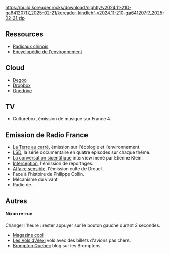 https://build.koreader.rocks/download/nightly/v2024.11-210-ga641207f7_2025-02-21/koreader-kindlehf-v2024.11-210-ga641207f7_2025-02-21.zip

## Ressources 

* [Radicaux chinois](https://ltl-chinois.fr/radicaux-chinois/)
* [Encyclopédie de l'environnement](https://www.encyclopedie-environnement.org/)

## Cloud

* [Degoo](https://degoo.com/me)
* [Dropbox](https://www.dropbox.com/home)
* [Onedrive](https://onedrive.live.com/)

## TV

* Culturebox, émission de musique sur France 4.
  
## Emission de Radio France

* [La Terre au carré](https://www.radiofrance.fr/franceinter/podcasts/la-terre-au-carre), émission sur l'écologie et l'environnement.
* [LSD](https://www.radiofrance.fr/franceculture/podcasts/lsd-la-serie-documentaire), la série documentaire en quatre épisodes sur chaque thème.
* [La conversation sicentifique](https://www.radiofrance.fr/franceculture/podcasts/la-conversation-scientifique) interview mené par Etienne Klein.
* [Interception](https://www.radiofrance.fr/franceinter/podcasts/interception), l'émission de reportages.
* [Affaire sensible](https://www.radiofrance.fr/franceinter/podcasts/affaires-sensibles), l'émission culte de Drouel.
* Face à l'histoire de Philippe Collin.
* Mécanisme du vivant
* Radio de...

## Autres

#### Nixon re-run

Changer l'heure : rester appuyer sur le bouton gauche durant 3 secondes.

* [Magazine cool](https://www.agirparlaculture.be/)
* [Les Vols d'Alexi](https://lesvolsdalexi.com) vols avec des billets d'avions pas chers.
* [Brompton Quebec](https://bromptonquebec.wordpress.com/author/depannezvous/) blog sur les Bromptons.
